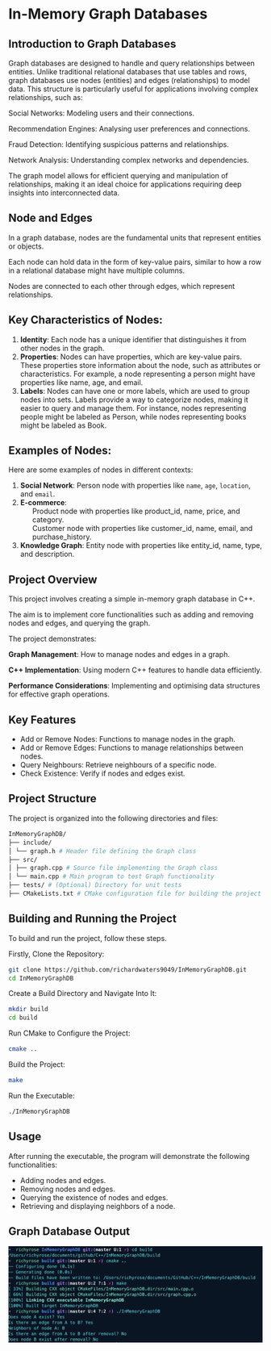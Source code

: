 # In-Memory Graph Databases

## Introduction to Graph Databases

Graph databases are designed to handle and query relationships between entities. Unlike traditional relational databases that use tables and rows, graph databases use nodes (entities) and edges (relationships) to model data. This structure is particularly useful for applications involving complex relationships, such as:

Social Networks: Modeling users and their connections.

Recommendation Engines: Analysing user preferences and connections.

Fraud Detection: Identifying suspicious patterns and relationships.

Network Analysis: Understanding complex networks and dependencies.

The graph model allows for efficient querying and manipulation of relationships, making it an ideal choice for applications requiring deep insights into interconnected data.

## Node and Edges

In a graph database, nodes are the fundamental units that represent entities or objects. 

Each node can hold data in the form of key-value pairs, similar to how a row in a relational database might have multiple columns. 

Nodes are connected to each other through edges, which represent relationships.

## Key Characteristics of Nodes:

  1. **Identity**: Each node has a unique identifier that distinguishes it from other nodes in the graph.
  2. **Properties**: Nodes can have properties, which are key-value pairs. These properties store information about the node, such as attributes or characteristics.
                     For example, a node representing a person might have properties like name, age, and email.
  3. **Labels**: Nodes can have one or more labels, which are used to group nodes into sets.
                 Labels provide a way to categorize nodes, making it easier to query and manage them.
                 For instance, nodes representing people might be labeled as Person, while nodes representing books might be labeled as Book.

## Examples of Nodes:

Here are some examples of nodes in different contexts:

1. **Social Network**: Person node with properties like `name`, `age`, `location`, and `email`.
2. **E-commerce**: <ul>Product node with properties like product_id, name, price, and category.</ul>
               <ul>Customer node with properties like customer_id, name, email, and purchase_history.</ul>
3. **Knowledge Graph**: Entity node with properties like entity_id, name, type, and description.


## Project Overview

This project involves creating a simple in-memory graph database in C++. 

The aim is to implement core functionalities such as adding and removing nodes and edges, and querying the graph. 

The project demonstrates:

**Graph Management**: How to manage nodes and edges in a graph.

**C++ Implementation**: Using modern C++ features to handle data efficiently.

**Performance Considerations**: Implementing and optimising data structures for effective graph operations.

## Key Features

  - Add or Remove Nodes: Functions to manage nodes in the graph.
  - Add or Remove Edges: Functions to manage relationships between nodes.
  - Query Neighbours: Retrieve neighbours of a specific node.
  - Check Existence: Verify if nodes and edges exist.

## Project Structure

The project is organized into the following directories and files:

```makefile
InMemoryGraphDB/
├── include/
│ └── graph.h # Header file defining the Graph class
├── src/
│ ├── graph.cpp # Source file implementing the Graph class
│ └── main.cpp # Main program to test Graph functionality
├── tests/ # (Optional) Directory for unit tests
├── CMakeLists.txt # CMake configuration file for building the project
```

## Building and Running the Project

To build and run the project, follow these steps.

Firstly, Clone the Repository:

```sh
git clone https://github.com/richardwaters9049/InMemoryGraphDB.git
cd InMemoryGraphDB
```

Create a Build Directory and Navigate Into It:

```sh
mkdir build
cd build
```

Run CMake to Configure the Project:

```sh
cmake ..
```

Build the Project:

```sh
make
```

Run the Executable:

```sh
./InMemoryGraphDB
```

## Usage

After running the executable, the program will demonstrate the following functionalities:

- Adding nodes and edges.
- Removing nodes and edges.
- Querying the existence of nodes and edges.
- Retrieving and displaying neighbors of a node.

## Graph Database Output

![Graph Database Screenshot](images/graph-database.png)
